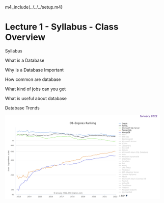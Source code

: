 m4_include(../../../setup.m4)

# Lecture 1 - Syllabus - Class Overview

Syllabus

What is a Database

Why is a Database Important

How common are database

What kind of jobs can you get

What is useful about database

Database Trends

![usage.png](usage.png)
